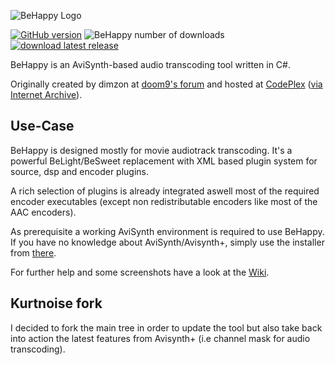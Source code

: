 ![BeHappy Logo](https://raw.githubusercontent.com/wiki/jones1913/behappy/images/bh_logo.png)  

[![GitHub version](https://img.shields.io/github/v/release/Kurtnoise-zeus/BeHappy)](https://github.com/Kurtnoise-zeus/BeHappy/)
![BeHappy number of downloads](https://img.shields.io/github/downloads/kurtnoise-zeus/BeHappy/latest/total.svg)
[![download latest release](https://img.shields.io/badge/BeHappy-download-green?style=flat)](https://github.com/Kurtnoise-zeus/BeHappy/releases/latest) 



BeHappy is an AviSynth-based audio transcoding tool written in C#.

Originally created by dimzon at [doom9's forum](https://forum.doom9.org/showthread.php?t=104686) and hosted at [CodePlex](https://web.archive.org/web/20170407165223/https://behappy.codeplex.com/) ([via Internet Archive](https://archive.org)).

## Use-Case
BeHappy is designed mostly for movie audiotrack transcoding. It's a powerful BeLight/BeSweet replacement with XML based plugin system for source, dsp and encoder plugins.

A rich selection of plugins is already integrated aswell most of the required encoder executables (except non redistributable encoders like most of the AAC encoders).

As prerequisite a working AviSynth environment is required to use BeHappy. If you have no knowledge about AviSynth/Avisynth+, simply use the installer from [there](https://github.com/AviSynth/AviSynthPlus/releases/latest). 

For further help and some screenshots have a look at the [Wiki](https://github.com/jones1913/BeHappy/wiki).

## Kurtnoise fork
I decided to fork the main tree in order to update the tool but also take back into action the latest features from Avisynth+ (i.e channel mask for audio transcoding).
